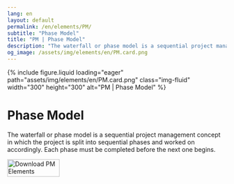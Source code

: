 ```yaml
---
lang: en
layout: default
permalink: /en/elements/PM/
subtitle: "Phase Model"
title: "PM | Phase Model"
description: "The waterfall or phase model is a sequential project management concept in which the project is split into sequential phases and worked on accordingly. Each phase must be completed before the next one begins."
og_image: /assets/img/elements/en/PM.card.png
---
```


{% include figure.liquid loading="eager" path="assets/img/elements/en/PM.card.png" class="img-fluid" width="300" height="300" alt="PM | Phase Model" %}

# Phase Model

The waterfall or phase model is a sequential project management concept in which the project is split into sequential phases and worked on accordingly. Each phase must be completed before the next one begins.

<a href="https://apps.apple.com/app/apple-store/id6738084498?pt=127441684&ct=website&mt=8">
  <img src="{{ "assets/img/en/appstore.png" | relative_url }}" width="120" height="40" alt="Download PM Elements">
</a>
